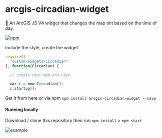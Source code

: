 # arcgis-circadian-widget
:sunrise: An ArcGIS JS V4 widget that changes the map tint based on the time of day.

[![npm](https://img.shields.io/npm/v/arcgis-circadian-widget.svg?maxAge=2592000)](https://www.npmjs.com/package/arcgis-circadian-widget)

Include the style, create the widget

```js
require([
  "custom-widgets/Circadian"
], function(Circadian) {

  // create your map and view

  var c = new Circadian();
  c.startup();
```

Get it from here or via npm `npm install arcgis-circadian-widget --save`

#### Running locally

Download / clone this repository then run `npm install` > `npm start`

![example](https://github.com/davetimmins/arcgis-circadian-widget/circadian.gif)


